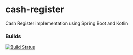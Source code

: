 # cash-register
Cash Register implementation using Spring Boot and Kotlin

### Builds
[![Build Status](https://travis-ci.org/twbarber/cash-register.svg?branch=master)](https://travis-ci.org/twbarber/cash-register)